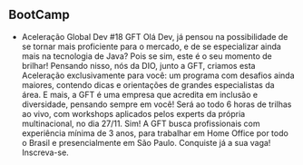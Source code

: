 ## BootCamp

-  Aceleração Global Dev #18 GFT
Olá Dev, já pensou na possibilidade de se tornar mais proficiente para o mercado, e de se especializar ainda mais na tecnologia de Java? Pois se sim, este é o seu momento de brilhar! Pensando nisso, nós da DIO, junto a GFT, criamos esta Aceleração exclusivamente para você: um programa com desafios ainda maiores, contendo dicas e orientações de grandes especialistas da área. E mais, a GFT é uma empresa que acredita em inclusão e diversidade, pensando sempre em você! Será ao todo 6 horas de trilhas ao vivo, com workshops aplicados pelos experts da própria multinacional, no dia 27/11. Sim! A GFT busca profissionais com experiência mínima de 3 anos, para trabalhar em Home Office por todo o Brasil e presencialmente em São Paulo. Conquiste já a sua vaga! Inscreva-se.


